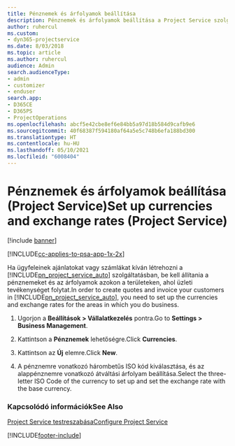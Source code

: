 ```yaml
---
title: Pénznemek és árfolyamok beállítása
description: Pénznemek és árfolyamok beállítása a Project Service szolgáltatásban
author: ruhercul
ms.custom:
- dyn365-projectservice
ms.date: 8/03/2018
ms.topic: article
ms.author: ruhercul
audience: Admin
search.audienceType:
- admin
- customizer
- enduser
search.app:
- D365CE
- D365PS
- ProjectOperations
ms.openlocfilehash: abcf5e42cbe8ef6e84bb5a97d18b584d9cafb9e6
ms.sourcegitcommit: 40f68387f594180af64a5e5c748b6efa188bd300
ms.translationtype: HT
ms.contentlocale: hu-HU
ms.lasthandoff: 05/10/2021
ms.locfileid: "6008404"
---
```

# <a name="set-up-currencies-and-exchange-rates-project-service"></a><span data-ttu-id="cbcdf-103">Pénznemek és árfolyamok beállítása (Project Service)</span><span class="sxs-lookup"><span data-stu-id="cbcdf-103">Set up currencies and exchange rates (Project Service)</span></span>

[!include [banner](../includes/psa-now-project-operations.md)]

[!INCLUDE[cc-applies-to-psa-app-1x-2x](../includes/cc-applies-to-psa-app-1x-2x.md)]

<span data-ttu-id="cbcdf-104">Ha ügyfeleinek ajánlatokat vagy számlákat kíván létrehozni a [!INCLUDE[pn_project_service_auto](../includes/pn-project-service-auto.md)] szolgáltatásban, be kell állítania a pénznemeket és az árfolyamok azokon a területeken, ahol üzleti tevékenységet folytat.</span><span class="sxs-lookup"><span data-stu-id="cbcdf-104">In order to create quotes and invoice your customers in [!INCLUDE[pn_project_service_auto](../includes/pn-project-service-auto.md)], you need to set up the currencies and exchange rates for the areas in which you do business.</span></span>  
  
1.  <span data-ttu-id="cbcdf-105">Ugorjon a **Beállítások > Vállalatkezelés** pontra.</span><span class="sxs-lookup"><span data-stu-id="cbcdf-105">Go to **Settings > Business Management**.</span></span>  
  
2.  <span data-ttu-id="cbcdf-106">Kattintson a **Pénznemek** lehetőségre.</span><span class="sxs-lookup"><span data-stu-id="cbcdf-106">Click **Currencies**.</span></span>  
  
3.  <span data-ttu-id="cbcdf-107">Kattintson az **Új** elemre.</span><span class="sxs-lookup"><span data-stu-id="cbcdf-107">Click **New**.</span></span>  
  
4.  <span data-ttu-id="cbcdf-108">A pénznemre vonatkozó hárombetűs ISO kód kiválasztása, és az alappénznemre vonatkozó átváltási árfolyam beállítása.</span><span class="sxs-lookup"><span data-stu-id="cbcdf-108">Select the three-letter ISO Code of the currency to set up and set the exchange rate with the base currency.</span></span>  
  
### <a name="see-also"></a><span data-ttu-id="cbcdf-109">Kapcsolódó információk</span><span class="sxs-lookup"><span data-stu-id="cbcdf-109">See Also</span></span>  
 [<span data-ttu-id="cbcdf-110">Project Service testreszabása</span><span class="sxs-lookup"><span data-stu-id="cbcdf-110">Configure Project Service</span></span>](../psa/configure.md)


[!INCLUDE[footer-include](../includes/footer-banner.md)]